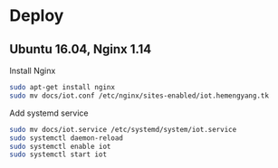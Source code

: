 # Deploy

## Ubuntu 16.04, Nginx 1.14

Install Nginx

```bash
sudo apt-get install nginx
sudo mv docs/iot.conf /etc/nginx/sites-enabled/iot.hemengyang.tk
```

Add systemd service

```bash
sudo mv docs/iot.service /etc/systemd/system/iot.service
sudo systemctl daemon-reload
sudo systemctl enable iot
sudo systemctl start iot
```
